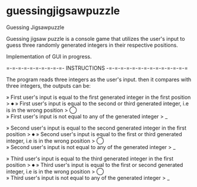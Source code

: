 # guessingjigsawpuzzle
Guessing Jigsawpuzzle

Guessing jigsaw puzzle is a console game that utilizes the user's input to guess three randomly generated integers in their respective positions.

Implementation of GUI in progress.

=-=-=-=-=-=-=-=-=-=- INSTRUCTIONS -=-=-=-=-=-=-=-=-=-=-=-=-=-=

The program reads three integers as the user's input. then it compares with three integers, the outputs can be:

» First user's input is equal to the first generated integer in the first position > ⏺ 
» First user's input is equal to the second or third generated integer, i.e is in the wrong position > ◯  
» First user's input is not equal to any of the generated integer > _

» Second user's input is equal to the second generated integer in the first position > ⏺ 
» Second user's input is equal to the first or third generated integer, i.e is in the wrong position > ◯  
» Second user's input is not equal to any of the generated integer > _

» Third user's input is equal to the third generated integer in the first position > ⏺ 
» Third user's input is equal to the first or second generated integer, i.e is in the wrong position > ◯  
» Third user's input is not equal to any of the generated integer > _

